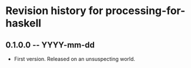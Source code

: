# Revision history for processing-for-haskell

## 0.1.0.0  -- YYYY-mm-dd

* First version. Released on an unsuspecting world.
